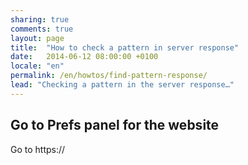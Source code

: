 ```yaml
---
sharing: true
comments: true
layout: page
title:  "How to check a pattern in server response"
date:   2014-06-12 08:00:00 +0100
locale: "en"
permalink: /en/howtos/find-pattern-response/
lead: "Checking a pattern in the server response…"
---
```


## Go to Prefs panel for the website

Go to https://